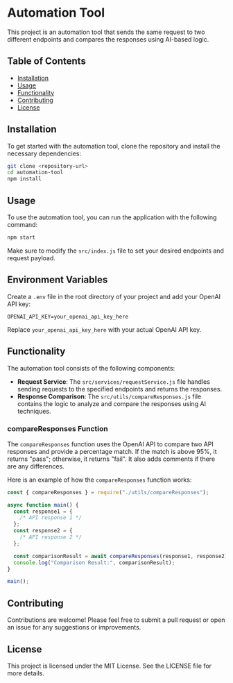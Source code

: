 # Automation Tool

This project is an automation tool that sends the same request to two different endpoints and compares the responses using AI-based logic.

## Table of Contents

- [Installation](#installation)
- [Usage](#usage)
- [Functionality](#functionality)
- [Contributing](#contributing)
- [License](#license)

## Installation

To get started with the automation tool, clone the repository and install the necessary dependencies:

```bash
git clone <repository-url>
cd automation-tool
npm install
```

## Usage

To use the automation tool, you can run the application with the following command:

```bash
npm start
```

Make sure to modify the `src/index.js` file to set your desired endpoints and request payload.

## Environment Variables

Create a `.env` file in the root directory of your project and add your OpenAI API key:

```env
OPENAI_API_KEY=your_openai_api_key_here
```

Replace `your_openai_api_key_here` with your actual OpenAI API key.

## Functionality

The automation tool consists of the following components:

- **Request Service**: The `src/services/requestService.js` file handles sending requests to the specified endpoints and returns the responses.
- **Response Comparison**: The `src/utils/compareResponses.js` file contains the logic to analyze and compare the responses using AI techniques.

### compareResponses Function

The `compareResponses` function uses the OpenAI API to compare two API responses and provide a percentage match. If the match is above 95%, it returns "pass"; otherwise, it returns "fail". It also adds comments if there are any differences.

Here is an example of how the `compareResponses` function works:

```javascript
const { compareResponses } = require("./utils/compareResponses");

async function main() {
  const response1 = {
    /* API response 1 */
  };
  const response2 = {
    /* API response 2 */
  };

  const comparisonResult = await compareResponses(response1, response2);
  console.log("Comparison Result:", comparisonResult);
}

main();
```

## Contributing

Contributions are welcome! Please feel free to submit a pull request or open an issue for any suggestions or improvements.

## License

This project is licensed under the MIT License. See the LICENSE file for more details.
